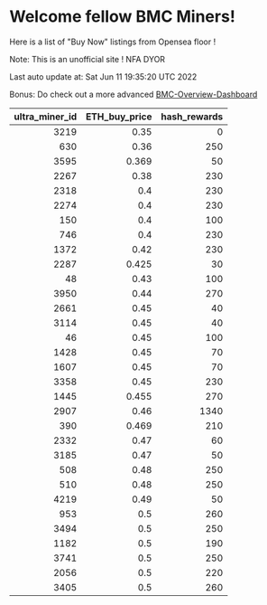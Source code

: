 # Welcome fellow BMC Miners!
Here is a list of "Buy Now" listings from Opensea floor !

Note: This is an unofficial site ! NFA DYOR

Last auto update at: Sat Jun 11 19:35:20 UTC 2022

Bonus: Do check out a more advanced [BMC-Overview-Dashboard](https://dune.com/defifunk/BMC-Overview-Dashboard)


|   ultra_miner_id |   ETH_buy_price |   hash_rewards |
|-----------------:|----------------:|---------------:|
|             3219 |           0.35  |              0 |
|              630 |           0.36  |            250 |
|             3595 |           0.369 |             50 |
|             2267 |           0.38  |            230 |
|             2318 |           0.4   |            230 |
|             2274 |           0.4   |            230 |
|              150 |           0.4   |            100 |
|              746 |           0.4   |            230 |
|             1372 |           0.42  |            230 |
|             2287 |           0.425 |             30 |
|               48 |           0.43  |            100 |
|             3950 |           0.44  |            270 |
|             2661 |           0.45  |             40 |
|             3114 |           0.45  |             40 |
|               46 |           0.45  |            100 |
|             1428 |           0.45  |             70 |
|             1607 |           0.45  |             70 |
|             3358 |           0.45  |            230 |
|             1445 |           0.455 |            270 |
|             2907 |           0.46  |           1340 |
|              390 |           0.469 |            210 |
|             2332 |           0.47  |             60 |
|             3185 |           0.47  |             50 |
|              508 |           0.48  |            250 |
|              510 |           0.48  |            250 |
|             4219 |           0.49  |             50 |
|              953 |           0.5   |            260 |
|             3494 |           0.5   |            250 |
|             1182 |           0.5   |            190 |
|             3741 |           0.5   |            250 |
|             2056 |           0.5   |            220 |
|             3405 |           0.5   |            260 |